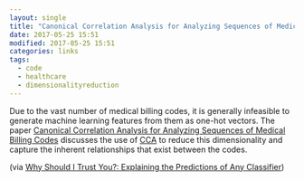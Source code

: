 ```yaml
---
layout: single
title: "Canonical Correlation Analysis for Analyzing Sequences of Medical Billing Codes"
date: 2017-05-25 15:51
modified: 2017-05-25 15:51
categories: links
tags:
  - code
  - healthcare
  - dimensionalityreduction
---
```


Due to the vast number of medical billing codes, it is generally infeasible to
generate machine learning features from them as one-hot vectors.
The paper
[Canonical Correlation Analysis for Analyzing Sequences of Medical Billing Codes](https://arxiv.org/abs/1612.00516)
discusses the use of
[CCA](https://en.wikipedia.org/wiki/Canonical_correlation)
to reduce this dimensionality and capture the inherent relationships that exist between the codes.

(via [Why Should I Trust You?: Explaining the Predictions of Any Classifier](https://arxiv.org/abs/1602.04938))
